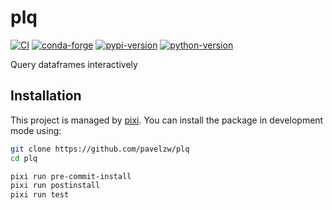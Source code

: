 # plq

[![CI](https://img.shields.io/github/actions/workflow/status/pavelzw/plq/ci.yml?style=flat-square&branch=main)](https://github.com/pavelzw/plq/actions/workflows/ci.yml)
[![conda-forge](https://img.shields.io/conda/vn/conda-forge/plq?logoColor=white&logo=conda-forge&style=flat-square)](https://prefix.dev/channels/conda-forge/packages/plq)
[![pypi-version](https://img.shields.io/pypi/v/plq.svg?logo=pypi&logoColor=white&style=flat-square)](https://pypi.org/project/plq)
[![python-version](https://img.shields.io/pypi/pyversions/plq?logoColor=white&logo=python&style=flat-square)](https://pypi.org/project/plq)

Query dataframes interactively

## Installation

This project is managed by [pixi](https://pixi.sh).
You can install the package in development mode using:

```bash
git clone https://github.com/pavelzw/plq
cd plq

pixi run pre-commit-install
pixi run postinstall
pixi run test
```
